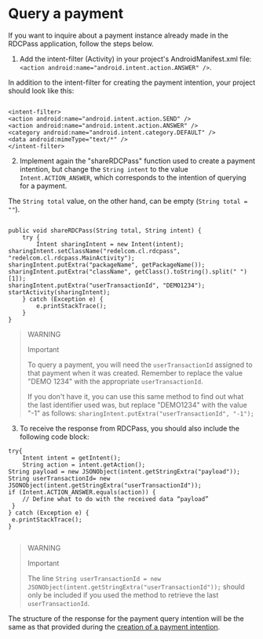 # Query a payment

If you want to inquire about a payment instance already made in the RDCPass application, follow the steps below.

1. Add the intent-filter (Activity) in your project's AndroidManifest.xml file: `<action android:name="android.intent.action.ANSWER" />`.

In addition to the intent-filter for creating the payment intention, your project should look like this:

```android

<intent-filter> 
<action android:name="android.intent.action.SEND" /> 
<action android:name="android.intent.action.ANSWER" /> 
<category android:name="android.intent.category.DEFAULT" /> 
<data android:mimeType="text/*" /> 
</intent-filter>

```

2. Implement again the "shareRDCPass" function used to create a payment intention, but change the `String intent` to the value `Intent.ACTION_ANSWER`, which corresponds to the intention of querying for a payment. 

The `String total` value, on the other hand, can be empty (`String total = ""`).

```android

public void shareRDCPass(String total, String intent) { 
 	try { 
 		Intent sharingIntent = new Intent(intent); 
sharingIntent.setClassName("redelcom.cl.rdcpass", "redelcom.cl.rdcpass.MainActivity"); sharingIntent.putExtra("packageName", getPackageName()); 
sharingIntent.putExtra("className", getClass().toString().split(" ")[1]); 
sharingIntent.putExtra("userTransactionId", "DEMO1234"); 
startActivity(sharingIntent); 
 	} catch (Exception e) { 
 		e.printStackTrace(); 
 	} 
}

```

> WARNING 
> 
> Important 
>
> To query a payment, you will need the `userTransactionId` assigned to that payment when it was created. Remember to replace the value "DEMO 1234" with the appropriate `userTransactionId`.
>
> If you don't have it, you can use this same method to find out what the last identifier used was, but replace "DEMO1234" with the value "-1" as follows: `sharingIntent.putExtra("userTransactionId", "-1");`

3.  To receive the response from RDCPass, you should also include the following code block:


```android
try{ 
 	Intent intent = getIntent(); 
 	String action = intent.getAction(); 
String payload = new JSONObject(intent.getStringExtra("payload")); 
String userTransactionId= new JSONObject(intent.getStringExtra("userTransactionId")); 
if (Intent.ACTION_ANSWER.equals(action)) { 
 	// Define what to do with the received data “payload” 
 } 
} catch (Exception e) { 
 e.printStackTrace(); 
} 


```


> WARNING 
> 
> Important 
>
>  The line `String userTransactionId = new JSONObject(intent.getStringExtra("userTransactionId"));` should only be included if you used the method to retrieve the last `userTransactionId`.

The structure of the response for the payment query intention will be the same as that provided during the [creation of a payment intention](/developers/en/docs/redelcom/additional-content/response-examples).

